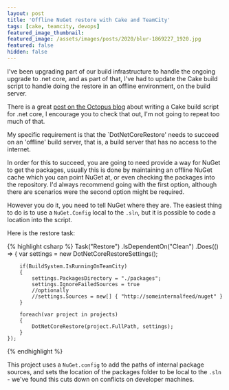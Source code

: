 ```yaml
---
layout: post
title: 'Offline NuGet restore with Cake and TeamCity'
tags: [cake, teamcity, devops]
featured_image_thumbnail: 
featured_image: /assets/images/posts/2020/blur-1869227_1920.jpg
featured: false
hidden: false
---
```

I've been upgrading part of our build infrastructure to handle the ongoing upgrade to .net core, and as part of that, I've had to update the Cake build script to handle doing the restore in an offline environment, on the build server.

There is a great [post on the Octopus blog](https://octopus.com/blog/cake-build-scripts) about writing a Cake build script for .net core, I encourage you to check that out, I'm not going to repeat too much of that.

My specific requirement is that the `DotNetCoreRestore' needs to succeed on an 'offline' build server, that is, a build server that has no access to the internet.

In order for this to succeed, you are going to need provide a way for NuGet to get the packages, usually this is done by maintaining an offline NuGet cache which you can point NuGet at, or even checking the packages into the repository. I'd always recommend going with the first option, although there are scenarios were the second option might be required.

However you do it, you need to tell NuGet where they are. The easiest thing to do is to use a `NuGet.Config` local to the `.sln`, but it is possible to code a location into the script.

Here is the restore task:

{% highlight csharp %}
Task("Restore")
    .IsDependentOn("Clean")
    .Does(() =>
    {
        var settings = new DotNetCoreRestoreSettings();

        if(BuildSystem.IsRunningOnTeamCity)
        {
            settings.PackagesDirectory = "./packages";
            settings.IgnoreFailedSources = true
            //optionally
            //settings.Sources = new[] { "http://someinternalfeed/nuget" }
        }

        foreach(var project in projects)
        {
            DotNetCoreRestore(project.FullPath, settings);
        }
    });
{% endhighlight %}

This project uses a `NuGet.config` to add the paths of internal package sources, and sets the location of the packages folder to be local to the `.sln` - we've found this cuts down on conflicts on developer machines.
